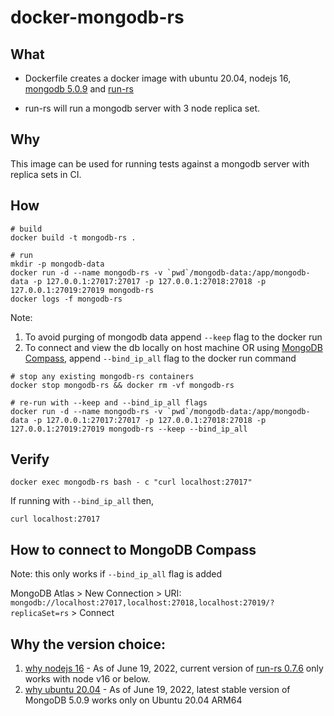 # docker-mongodb-rs

## What

* Dockerfile creates a docker image with ubuntu 20.04, nodejs 16, [mongodb 5.0.9][mongodb-community-ubuntu] and [run-rs][run-rs]

* run-rs will run a mongodb server with 3 node replica set.

## Why

This image can be used for running tests against a mongodb server with replica sets in CI.

## How

```shell
# build
docker build -t mongodb-rs .

# run
mkdir -p mongodb-data
docker run -d --name mongodb-rs -v `pwd`/mongodb-data:/app/mongodb-data -p 127.0.0.1:27017:27017 -p 127.0.0.1:27018:27018 -p 127.0.0.1:27019:27019 mongodb-rs
docker logs -f mongodb-rs
```

Note: 

1. To avoid purging of mongodb data append `--keep` flag to the docker run
2. To connect and view the db locally on host machine OR using [MongoDB Compass][mongodb-compass], append `--bind_ip_all` flag to the docker run command

```shell
# stop any existing mongodb-rs containers
docker stop mongodb-rs && docker rm -vf mongodb-rs

# re-run with --keep and --bind_ip_all flags
docker run -d --name mongodb-rs -v `pwd`/mongodb-data:/app/mongodb-data -p 127.0.0.1:27017:27017 -p 127.0.0.1:27018:27018 -p 127.0.0.1:27019:27019 mongodb-rs --keep --bind_ip_all
```

## Verify

```shell
docker exec mongodb-rs bash - c "curl localhost:27017"
```

If running with `--bind_ip_all` then,

```shell
curl localhost:27017
```

## How to connect to MongoDB Compass

Note: this only works if `--bind_ip_all` flag is added

MongoDB Atlas > New Connection > URI: `mongodb://localhost:27017,localhost:27018,localhost:27019/?replicaSet=rs` > Connect

## Why the version choice:

1. [why nodejs 16](https://github.com/vkarpov15/run-rs/issues/62#issuecomment-1159359964) - As of June 19, 2022, current version of [run-rs 0.7.6](https://github.com/vkarpov15/run-rs/releases/tag/0.7.6) only works with node v16 or below.
2. [why ubuntu 20.04](https://www.mongodb.com/docs/manual/administration/production-notes/#platform-support-matrix) - As of June 19, 2022, latest stable version of MongoDB 5.0.9 works only on Ubuntu 20.04 ARM64

[run-rs]:https://github.com/vkarpov15/run-rs
[mongodb-community-ubuntu]:https://www.mongodb.com/docs/manual/tutorial/install-mongodb-on-ubuntu
[mongodb-compass]:https://www.mongodb.com/products/compass
